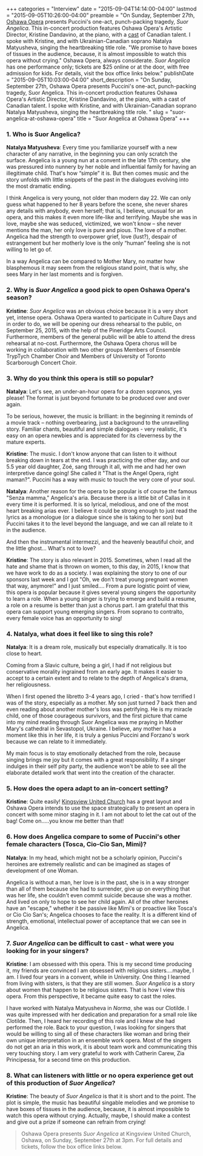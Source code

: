 +++
categories = "Interview"
date = "2015-09-04T14:14:00-04:00"
lastmod = "2015-09-05T10:26:00-04:00"
preamble = "On Sunday, September 27th, [Oshawa Opera](/scene/companies/oshawa-opera/) presents Puccini's one-act, punch-packing tragedy, *Suor Angelica*. This in-concert production features Oshawa Opera's Artistic Director, Kristine Dandavino, at the piano, with a [cast](https://www.facebook.com/events/1635452866673086/) of Canadian talent. I spoke with Kristine, and with Ukrainian-Canadian soprano Natalya Matyusheva, singing the heartbreaking title role. \"We promise to have boxes of tissues in the audience, because, it is almost impossible to watch this opera without crying.\" Oshawa Opera, always considerate. *Suor Angelica* has one performance only; tickets are $25 online or at the door, with free admission for kids. For details, visit the box office links below."
publishDate = "2015-09-05T10:03:00-04:00"
short_description = "On Sunday, September 27th, Oshawa Opera presents Puccini's one-act, punch-packing tragedy, Suor Angelica. This in-concert production features Oshawa Opera's Artistic Director, Kristine Dandavino, at the piano, with a cast of Canadian talent. I spoke with Kristine, and with Ukrainian-Canadian soprano Natalya Matyusheva, singing the heartbreaking title role. "
slug = "suor-angelica-at-oshawa-opera"
title = "Suor Angelica at Oshawa Opera"
+++

### 1. Who is Suor Angelica?

**Natalya Matyusheva**: Every time you familiarize yourself with a new character of any narrative, in the beginning you can only scratch the surface. Angelica is a young nun at a convent in the late 17th century, she was pressured into nunnery by her noble and influential family for having an illegitimate child. That's how “simple” it is. But then comes music and the story unfolds with little snippets of the past in the dialogues evolving into the most dramatic ending.

I think Angelica is very young, not older than modern day 22. We can only guess what happened to her 8 years before the scene, she never shares any details with anybody, even herself; that is, I believe, unusual for an opera, and this makes it even more life-like and terrifying. Maybe she was in love, maybe she was seduced, victimized, we won't know – she never mentions the man, her only love is pure and pious. The love of a mother. Angelica had the strength to overpower grief, love (lust?), despair of estrangement but her motherly love is the only “human” feeling she is not willing to let go of.

In a way Angelica can be compared to Mother Mary, no matter how blasphemous it may seem from the religious stand point, that is why, she sees Mary in her last moments and is forgiven.

### 2. Why is *Suor Angelica* a good pick to open Oshawa Opera's season?

**Kristine**: *Suor Angelica* was an obvious choice because it is a very short yet, intense opera. Oshawa Opera wanted to participate in Culture Days and in order to do, we will be opening our dress rehearsal to the public, on September 25, 2015, with the help of the Pineridge Arts Council. Furthermore,  members of the general public will be able to attend the dress rehearsal at no-cost. Furthermore, the Oshawa Opera chorus will be working in collaboration with two other groups Members of Ensemble TrypTych Chamber Choir and Members of University of Toronto Scarborough Concert Choir.  

### 3. Why do you think this opera is still so popular?

**Natalya**: Let's see, an under-an-hour opera for a dozen sopranos, yes please! The format is just beyond fortunate to be produced over and over again.

To be serious, however, the music is brilliant: in the beginning it reminds of a movie track – nothing overbearing, just a background to the unravelling story. Familiar chants, beautiful and simple dialogues - very realistic, it's easy on an opera newbies and is appreciated for its cleverness by the mature experts.

**Kristine**: The music. I don't know anyone that can listen to it without breaking down in tears at the end. I was practicing the other day, and our 5.5 year old daughter, Zoé, sang through it all, with me and had her own interpretive dance going! She called it "That is the Angel Opera, right maman?". Puccini has a way with music to touch the very core of your soul. 

**Natalya**: Another reason for the opera to be popular is of course the famous "Senza mamma," Angelica's aria. Because there is a little bit of Callas in it every time it is performed. It is so lyrical, melodious, and one of the most heart breaking arias ever. I believe it could be strong enough to just read the lyrics as a monologue (or a dialogue since she is taking to her son) but Puccini takes it to the level beyond the language, and we can all relate to it in the audience.

And then the instrumental intermezzi, and the heavenly beautiful choir, and the little ghost... What's not to love? 

**Kristine**: The story is also relevant in 2015. Sometimes, when I read all the hate and shame that is thrown on women, to this day, in 2015, I know that we have work to do as a society. I was explaining the story to one of our sponsors last week and I got "Oh, we don't treat young pregnant women that way, anymore!" and I just smiled.... From a pure logistic point of view, this opera is popular because it gives several young singers the opportunity to learn a role. When a young singer is trying to emerge and build a resume, a role on a resume is better than just a chorus part. I am grateful that this opera can support young emerging singers. From soprano to contralto, every female voice has an opportunity to sing!

### 4. Natalya, what does it feel like to sing this role?

**Natalya**: It is a dream role, musically but especially dramatically. It is too close to heart.

Coming from a Slavic culture, being a girl, I had if not religious but conservative morality ingrained from an early age. It makes it easier to accept to a certain extent and to relate to the depth of Angelica's drama, her religiousness.

When I first opened the libretto 3-4 years ago, I cried - that's how terrified I was of the story, especially as a mother. My son just turned 7 back then and even reading about another mother's loss was petrifying. He is my miracle child, one of those courageous survivors, and the first picture that came into my mind reading through Suor Angelica was me praying in Mother Mary's cathedral in Sevastopol, Ukraine. I believe, any mother has a moment like this in her life, it is truly a genius Puccini and Forzano's work because we can relate to it immediately.

My main focus is to stay emotionally detached from the role, because singing brings me joy but it comes with a great responsibility. If a singer indulges in their self pity party, the audience won't be able to see all the elaborate detailed work that went into the creation of the character.

### 5. How does the opera adapt to an in-concert setting?

**Kristine**: Quite easily! [Kingsview United Church](http://kingsviewunitedchurch.com/) has a great layout and Oshawa Opera intends to use the space strategically to present an opera in concert with some minor staging in it. I am not about to let the cat out of the bag! Come on.....you know me better than that!

### 6. How does Angelica compare to some of Puccini's other female characters (Tosca, Cio-Cio San, Mimì)?

**Natalya**: In my head, which might not be a scholarly opinion, Puccini's heroines are extremely realistic and can be imagined as stages of development of one Woman. 

Angelica is without a man, her love is in the past, she is in a way stronger than all of them because she had to surrender, give up on everything that was her life, she couldn't even commit suicide because she was a mother. And lived on only to hope to see her child again. All of the other heroines have an "escape," whether it be passive like Mimi's or proactive like Tosca's or Cio Cio San's; Angelica chooses to face the reality. It is a different kind of strength, emotional, intellectual power of acceptance that we can see in Angelica.
 
### 7. *Suor Angelica* can be difficult to cast - what were you looking for in your singers?

**Kristine**: I am obsessed with this opera. This is my second time producing it, my friends are convinced I am obsessed with religious sisters....maybe, I am. I lived four years in a convent, while in University. One thing I learned from living with sisters, is that they are still women. *Suor Angelica* is a story about women that happen to be religious sisters. That is how I view this opera. From this perspective, it became quite easy to cast the roles. 

I have worked with Natalya Matyusheva in *Norma*, she was our Clotilde. I was quite impressed with her dedication and preparation for a small role like Clotilde. Then, I heard her recording of this role and I knew she had performed the role. Back to your question, I was looking for singers that would be willing to sing all of these characters like woman and bring their own unique interpretation in an ensemble work opera. Most of the singers do not get an aria in this work, it is about team work and communicating this very touching story. I am very grateful to work with Catherin Carew, Zia Principessa, for a second time on this production.

### 8. What can listeners with little or no opera experience get out of this production of *Suor Angelica*?

**Kristine**: The beauty of *Suor Angelica* is that it is short and to the point. The plot is simple, the music has beautiful singable melodies and we promise to have boxes of tissues in the audience, because, it is almost impossible to watch this opera without crying. Actually, maybe, I should make a contest and give out a prize if someone can refrain from crying!

>Oshawa Opera presents *Suor Angelica* at Kingsview United Church, Oshawa, on Sunday, September 27th at 3pm. For full details and tickets, follow the box office links below.
